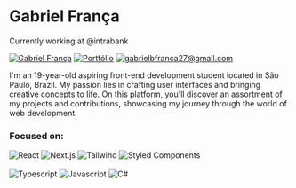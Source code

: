 # Gabriel França
Currently working at @intrabank

[![Gabriel França](https://img.shields.io/badge/Gabriel_França-552f96?style=for-the-badge&logo=linkedin)](https://www.linkedin.com/in/gfrnca/)
[![Portfólio](https://img.shields.io/badge/Portfólio-552f96?style=for-the-badge&logo=nextdotjs)](https://gfrnca.vercel.app/)
[![gabrielbfranca27@gmail.com](https://img.shields.io/badge/gabrielbfranca27%40gmail.com-552f96?style=for-the-badge&logo=gmail&logoColor=%23fff)](mailto:diego.schell.f@gmail.com)

I'm an 19-year-old aspiring front-end development student located in São Paulo, Brazil. My passion lies in crafting user interfaces and bringing creative concepts to life. On this platform, you'll discover an assortment of my projects and contributions, showcasing my journey through the world of web development.

### Focused on:

![React](https://img.shields.io/badge/React-552f96?logo=react&logoColor=%23fff)
![Next.js](https://img.shields.io/badge/Next.js-552f96?logo=nextdotjs&logoColor=%23fff)
![Tailwind](https://img.shields.io/badge/Tailwind-552f96?logo=tailwindcss&logoColor=%23fff)
![Styled Components](https://img.shields.io/badge/Styled_Components-552f96?logo=styledcomponents&logoColor=%23fff)
<br><br>
![Typescript](https://img.shields.io/badge/Typescript-552f96?logo=typescript&logoColor=%23fff)
![Javascript](https://img.shields.io/badge/Javascript-552f96?logo=javascript&logoColor=%23fff)
![C#](https://img.shields.io/badge/C%23-552f96?logo=csharp&logoColor=%23fff)






